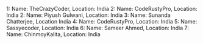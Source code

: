 1: Name: TheCrazyCoder, Location: India
2: Name: CodeRustyPro, Location: India
2: Name: Piyush Gulwani, Location: India
3: Name: Sunanda Chatterjee, Location India
4: Name: CodeRustyPro, Location: India
5: Name: Sassyecoder, Location: India
6: Name: Sameer Ahmed, Location: India
7: Name: ChinmoyKalita, Location: India

